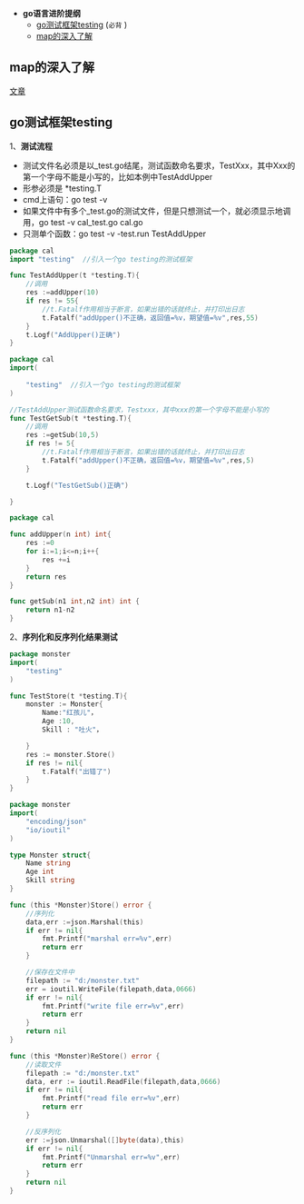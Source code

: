 * **go语言进阶提纲**
  * [go测试框架testing](#go测试框架testing) (`必背` )
  * [map的深入了解](#map的深入了解)


## map的深入了解
[文章](https://blog.csdn.net/u011957758/article/details/82846609)

## go测试框架testing
1、**测试流程**
* 测试文件名必须是以_test.go结尾，测试函数命名要求，TestXxx，其中Xxx的第一个字母不能是小写的，比如本例中TestAddUpper
* 形参必须是 *testing.T
* cmd上语句：go test -v
* 如果文件中有多个_test.go的测试文件，但是只想测试一个，就必须显示地调用，go test -v cal_test.go cal.go
* 只测单个函数：go test -v -test.run TestAddUpper
```cal_test.go
package cal
import "testing"  //引入一个go testing的测试框架

func TestAddUpper(t *testing.T){
	//调用
	res :=addUpper(10)
	if res != 55{
		//t.Fatalf作用相当于断言，如果出错的话就终止，并打印出日志
		t.Fatalf("addUpper()不正确，返回值=%v，期望值=%v",res,55)
	}
	t.Logf("AddUpper()正确")
}
```
```sub_test.go  
package cal
import(
	
	"testing"  //引入一个go testing的测试框架
)

//TestAddUpper测试函数命名要求，Testxxx，其中xxx的第一个字母不能是小写的
func TestGetSub(t *testing.T){
	//调用
	res :=getSub(10,5)
	if res != 5{
		//t.Fatalf作用相当于断言，如果出错的话就终止，并打印出日志
		t.Fatalf("addUpper()不正确，返回值=%v，期望值=%v",res,5)
	}

	t.Logf("TestGetSub()正确")

}
```
```cal.go
package cal

func addUpper(n int) int{
	res :=0
	for i:=1;i<=n;i++{
		res +=i
	}
	return res
}

func getSub(n1 int,n2 int) int {
	return n1-n2
}
```
2、**序列化和反序列化结果测试**
```monster_test.go
package monster
import(
	"testing"	
)

func TestStore(t *testing.T){
	monster := Monster{
		Name:"红孩儿"，
		Age :10,
		Skill : "吐火"，

	}
	res := monster.Store()
	if res != nil{
		t.Fatalf("出错了")
	}
}
```
```cal.go
package monster
import(
	"encoding/json"
	"io/ioutil"
)

type Monster struct{
	Name string 
	Age int 
	Skill string
}

func (this *Monster)Store() error {
	//序列化
	data,err :=json.Marshal(this)
	if err != nil{
		fmt.Printf("marshal err=%v",err)
		return err
	}

	//保存在文件中
	filepath := "d:/monster.txt"
	err = ioutil.WriteFile(filepath,data,0666)
	if err != nil{
		fmt.Printf("write file err=%v",err)
		return err
	}
	return nil
}

func (this *Monster)ReStore() error { 
	//读取文件
	filepath := "d:/monster.txt"
	data, err := ioutil.ReadFile(filepath,data,0666)
	if err != nil{
		fmt.Printf("read file err=%v",err)
		return err
	}

	//反序列化
	err :=json.Unmarshal([]byte(data),this)
	if err != nil{
		fmt.Printf("Unmarshal err=%v",err)
		return err
	}
	return nil
}

```
